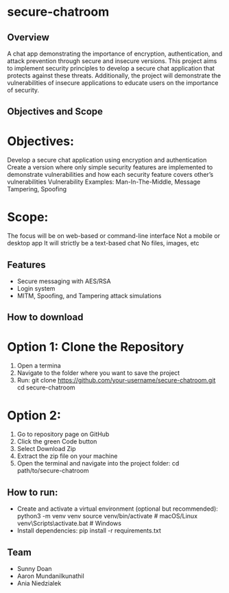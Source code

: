 # secure-chatroom
## Overview
A chat app demonstrating the importance of encryption, authentication, and attack prevention through secure and insecure versions.
This project aims to implement security principles to develop a secure chat application that protects against these threats. Additionally, the project will demonstrate the vulnerabilities of insecure applications to educate users on the importance of security.

## Objectives and Scope
# Objectives:
Develop a secure chat application using encryption and authentication
Create a version where only simple security features are implemented to demonstrate vulnerabilities and how each security feature covers other’s vulnerabilities
Vulnerability Examples: Man-In-The-Middle, Message Tampering, Spoofing
# Scope:
The focus will be on web-based or command-line interface
Not a mobile or desktop app
It will strictly be a text-based chat
No files, images, etc


## Features
- Secure messaging with AES/RSA
- Login system
- MITM, Spoofing, and Tampering attack simulations

## How to download
# Option 1: Clone the Repository
1. Open a termina
2. Navigate to the folder where you want to save the project
3. Run: 
git clone https://github.com/your-username/secure-chatroom.git
cd secure-chatroom

# Option 2:
1. Go to repository page on GitHub
2. Click the green Code button
3. Select Download Zip
4. Extract the zip file on your machine
5. Open the terminal and navigate into the project folder:
cd path/to/secure-chatroom

## How to run:
- Create and activate a virtual environment (optional but recommended):
python3 -m venv venv
source venv/bin/activate     # macOS/Linux
venv\Scripts\activate.bat    # Windows
- Install dependencies:
pip install -r requirements.txt


## Team 
- Sunny Doan
- Aaron Mundanilkunathil
- Ania Niedzialek